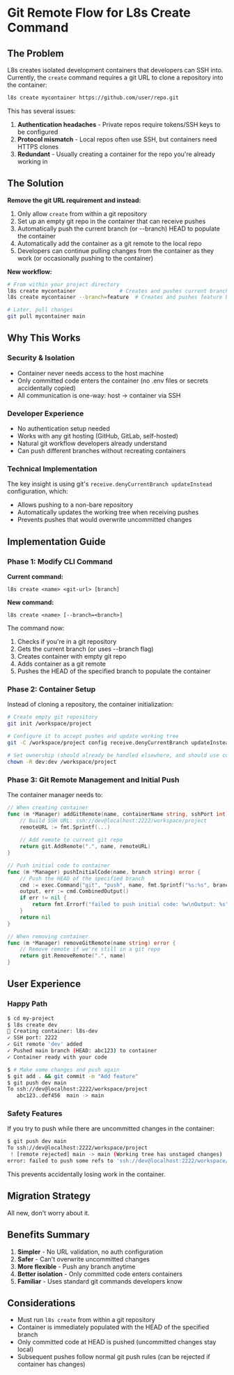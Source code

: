 # Git Remote Flow for L8s Create Command

## The Problem

L8s creates isolated development containers that developers can SSH into. Currently, the `create` command requires a git URL to clone a repository into the container:

```bash
l8s create mycontainer https://github.com/user/repo.git
```

This has several issues:

1. **Authentication headaches** - Private repos require tokens/SSH keys to be configured
2. **Protocol mismatch** - Local repos often use SSH, but containers need HTTPS clones
3. **Redundant** - Usually creating a container for the repo you're already working in

## The Solution

**Remove the git URL requirement and instead:**

1. Only allow `create` from within a git repository
2. Set up an empty git repo in the container that can receive pushes
3. Automatically push the current branch (or --branch) HEAD to populate the container
4. Automatically add the container as a git remote to the local repo
5. Developers can continue pulling changes from the container as they work (or occasionally pushing to the container)

**New workflow:**
```bash
# From within your project directory
l8s create mycontainer              # Creates and pushes current branch HEAD
l8s create mycontainer --branch=feature  # Creates and pushes feature branch HEAD

# Later, pull changes
git pull mycontainer main
```

## Why This Works

### Security & Isolation
- Container never needs access to the host machine
- Only committed code enters the container (no .env files or secrets accidentally copied)
- All communication is one-way: host → container via SSH

### Developer Experience
- No authentication setup needed
- Works with any git hosting (GitHub, GitLab, self-hosted)
- Natural git workflow developers already understand
- Can push different branches without recreating containers

### Technical Implementation

The key insight is using git's `receive.denyCurrentBranch updateInstead` configuration, which:
- Allows pushing to a non-bare repository
- Automatically updates the working tree when receiving pushes
- Prevents pushes that would overwrite uncommitted changes

## Implementation Guide

### Phase 1: Modify CLI Command

**Current command:**
```
l8s create <name> <git-url> [branch]
```

**New command:**
```
l8s create <name> [--branch=<branch>]
```

The command now:
1. Checks if you're in a git repository
2. Gets the current branch (or uses --branch flag)
3. Creates container with empty git repo
4. Adds container as a git remote
5. Pushes the HEAD of the specified branch to populate the container

### Phase 2: Container Setup

Instead of cloning a repository, the container initialization:

```bash
# Create empty git repository
git init /workspace/project

# Configure it to accept pushes and update working tree
git -C /workspace/project config receive.denyCurrentBranch updateInstead

# Set ownership (should already be handled elsewhere, and should use correct user)
chown -R dev:dev /workspace/project
```

### Phase 3: Git Remote Management and Initial Push

The container manager needs to:

```go
// When creating container
func (m *Manager) addGitRemote(name, containerName string, sshPort int) error {
    // Build SSH URL: ssh://dev@localhost:2222/workspace/project
    remoteURL := fmt.Sprintf(...)
    
    // Add remote to current git repo
    return git.AddRemote(".", name, remoteURL)
}

// Push initial code to container
func (m *Manager) pushInitialCode(name, branch string) error {
    // Push the HEAD of the specified branch
    cmd := exec.Command("git", "push", name, fmt.Sprintf("%s:%s", branch, branch))
    output, err := cmd.CombinedOutput()
    if err != nil {
        return fmt.Errorf("failed to push initial code: %w\nOutput: %s", err, string(output))
    }
    return nil
}

// When removing container
func (m *Manager) removeGitRemote(name string) error {
    // Remove remote if we're still in a git repo
    return git.RemoveRemote(".", name)
}
```

## User Experience

### Happy Path
```bash
$ cd my-project
$ l8s create dev
🎳 Creating container: l8s-dev
✓ SSH port: 2222
✓ Git remote 'dev' added
✓ Pushed main branch (HEAD: abc123) to container
✓ Container ready with your code

$ # Make some changes and push again
$ git add . && git commit -m "Add feature"
$ git push dev main
To ssh://dev@localhost:2222/workspace/project
   abc123..def456  main -> main
```

### Safety Features

If you try to push while there are uncommitted changes in the container:

```bash
$ git push dev main
To ssh://dev@localhost:2222/workspace/project
 ! [remote rejected] main -> main (Working tree has unstaged changes)
error: failed to push some refs to 'ssh://dev@localhost:2222/workspace/project'
```

This prevents accidentally losing work in the container.

## Migration Strategy

All new, don't worry about it.

## Benefits Summary

1. **Simpler** - No URL validation, no auth configuration
2. **Safer** - Can't overwrite uncommitted changes
3. **More flexible** - Push any branch anytime
4. **Better isolation** - Only committed code enters containers
5. **Familiar** - Uses standard git commands developers know

## Considerations

- Must run `l8s create` from within a git repository
- Container is immediately populated with the HEAD of the specified branch
- Only committed code at HEAD is pushed (uncommitted changes stay local)
- Subsequent pushes follow normal git push rules (can be rejected if container has changes)
